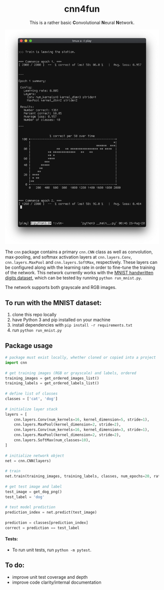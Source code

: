 <div align="center">
  <h1>cnn4fun</h1>
  <p>This is a rather basic <b>C</b>onvolutional <b>N</b>eural <b>N</b>etwork.</p>
</div>

<div align="center">
  <img src="https://github.com/jaredgorski/cnn4fun/raw/master/.media/screenshot.png" width="600" />
</div>

The `cnn` package contains a primary `cnn.CNN` class as well as convolution, max-pooling, and softmax activation layers at `cnn.layers.Conv`, `cnn.layers.MaxPool` and `cnn.layers.SoftMax`, respectively. These layers can be configured along with the learning rate in order to fine-tune the training of the network. This network currently works with the [MNIST handwritten digits dataset](http://yann.lecun.com/exdb/mnist/), which can be tested by running `python run_mnist.py`.

The network supports both grayscale and RGB images.

## To run with the MNIST dataset:
1. clone this repo locally
2. have Python 3 and pip installed on your machine
3. install dependencies with `pip install -r requirements.txt`
4. run `python run_mnist.py`

## Package usage
```python
# package must exist locally, whether cloned or copied into a project
import cnn

# get training images (RGB or grayscale) and labels, ordered
training_images = get_ordered_images_list()
training_labels = get_ordered_labels_list()

# define list of classes
classes = ['cat', 'dog']

# initialize layer stack
layers = [
    cnn.layers.Conv(num_kernels=16, kernel_dimension=5, stride=1),
    cnn.layers.MaxPool(kernel_dimension=2, stride=2),
    cnn.layers.Conv(num_kernels=16, kernel_dimension=3, stride=1),
    cnn.layers.MaxPool(kernel_dimension=2, stride=2),
    cnn.layers.SoftMax(num_classes=10),
]

# initialize network object
net = cnn.CNN(layers)

# train
net.train(training_images, training_labels, classes, num_epochs=20, rate=0.001)

# get test image and label
test_image = get_dog_png()
test_label = 'dog'

# test model prediction
prediction_index = net.predict(test_image)

prediction = classes[prediction_index]
correct = prediction == test_label
```

#### Tests:
- To run unit tests, run `python -m pytest`.

## To do:
- improve unit test coverage and depth
- improve code clarity/internal documentation

